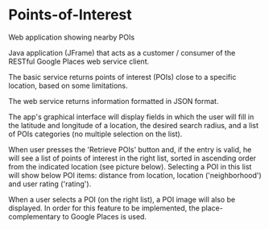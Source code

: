 # Points-of-Interest
Web application showing nearby POIs


Java application (JFrame) that acts as a customer / consumer of the RESTful Google Places web service client.

The basic service returns points of interest (POIs) close to a specific location, based on some limitations.

The web service returns information formatted in JSON format. 

The app's graphical interface will display fields in which the user will fill in 
  the latitude and longitude of a location, 
  the desired search radius, 
  and a list of POIs categories (no multiple selection on the list).

When user presses the 'Retrieve POIs' button and, if the entry is valid, he will see a list of points of interest in the right list, 
sorted in ascending order from the indicated location (see picture below). 
Selecting a POI in this list will show below POI items: distance from location, location ('neighborhood') and user rating ('rating').

When a user selects a POI (on the right list), a POI image will also be displayed. 
In order for this feature to be implemented, the place-complementary to Google Places is used.
